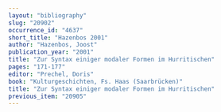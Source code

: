 ```yaml
---
layout: "bibliography"
slug: "20902"
occurrence_id: "4637"
short_title: "Hazenbos 2001"
author: "Hazenbos, Joost"
publication_year: "2001"
title: "Zur Syntax einiger modaler Formen im Hurritischen"
pages: "171-177"
editor: "Prechel, Doris"
book: "Kulturgeschichten, Fs. Haas (Saarbrücken)"
title: "Zur Syntax einiger modaler Formen im Hurritischen"
previous_item: "20905"
---
```

